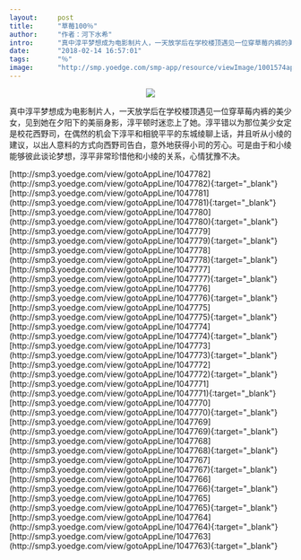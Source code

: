 ```yaml
---
layout:     post
title:      "草莓100％"
author:     "作者：河下水希"
intro:      "真中淳平梦想成为电影制片人，一天放学后在学校楼顶遇见一位穿草莓内裤的美少女，见到她在夕阳下的美丽身影，淳平顿时迷恋上了她。淳平错以为那位美少女定是校花西野司，在偶然的机会下淳平和相貌平平的东城绫聊上话，并且听从小绫的建议，以出人意料的方式向西野司告白，意外地获得小司的芳心。可是由于和小绫能够彼此谈论梦想，淳平非常珍惜他和小绫的关系，心情犹豫不决。"
date:       "2018-02-14 16:57:01"
tags:       "％"
image:      "http://smp.yoedge.com/smp-app/resource/viewImage/1001574appline.png"
---
```

<div style="text-align: center">
<p><img src="http://smp.yoedge.com/smp-app/resource/viewImage/1001574appline.png"/></p>
</div>
<p class="post-meta">
<span>真中淳平梦想成为电影制片人，一天放学后在学校楼顶遇见一位穿草莓内裤的美少女，见到她在夕阳下的美丽身影，淳平顿时迷恋上了她。淳平错以为那位美少女定是校花西野司，在偶然的机会下淳平和相貌平平的东城绫聊上话，并且听从小绫的建议，以出人意料的方式向西野司告白，意外地获得小司的芳心。可是由于和小绫能够彼此谈论梦想，淳平非常珍惜他和小绫的关系，心情犹豫不决。</span>
</p>
[http://smp3.yoedge.com/view/gotoAppLine/1047782](http://smp3.yoedge.com/view/gotoAppLine/1047782){:target="_blank"}
[http://smp3.yoedge.com/view/gotoAppLine/1047781](http://smp3.yoedge.com/view/gotoAppLine/1047781){:target="_blank"}
[http://smp3.yoedge.com/view/gotoAppLine/1047780](http://smp3.yoedge.com/view/gotoAppLine/1047780){:target="_blank"}
[http://smp3.yoedge.com/view/gotoAppLine/1047779](http://smp3.yoedge.com/view/gotoAppLine/1047779){:target="_blank"}
[http://smp3.yoedge.com/view/gotoAppLine/1047778](http://smp3.yoedge.com/view/gotoAppLine/1047778){:target="_blank"}
[http://smp3.yoedge.com/view/gotoAppLine/1047777](http://smp3.yoedge.com/view/gotoAppLine/1047777){:target="_blank"}
[http://smp3.yoedge.com/view/gotoAppLine/1047776](http://smp3.yoedge.com/view/gotoAppLine/1047776){:target="_blank"}
[http://smp3.yoedge.com/view/gotoAppLine/1047775](http://smp3.yoedge.com/view/gotoAppLine/1047775){:target="_blank"}
[http://smp3.yoedge.com/view/gotoAppLine/1047774](http://smp3.yoedge.com/view/gotoAppLine/1047774){:target="_blank"}
[http://smp3.yoedge.com/view/gotoAppLine/1047773](http://smp3.yoedge.com/view/gotoAppLine/1047773){:target="_blank"}
[http://smp3.yoedge.com/view/gotoAppLine/1047772](http://smp3.yoedge.com/view/gotoAppLine/1047772){:target="_blank"}
[http://smp3.yoedge.com/view/gotoAppLine/1047771](http://smp3.yoedge.com/view/gotoAppLine/1047771){:target="_blank"}
[http://smp3.yoedge.com/view/gotoAppLine/1047770](http://smp3.yoedge.com/view/gotoAppLine/1047770){:target="_blank"}
[http://smp3.yoedge.com/view/gotoAppLine/1047769](http://smp3.yoedge.com/view/gotoAppLine/1047769){:target="_blank"}
[http://smp3.yoedge.com/view/gotoAppLine/1047768](http://smp3.yoedge.com/view/gotoAppLine/1047768){:target="_blank"}
[http://smp3.yoedge.com/view/gotoAppLine/1047767](http://smp3.yoedge.com/view/gotoAppLine/1047767){:target="_blank"}
[http://smp3.yoedge.com/view/gotoAppLine/1047766](http://smp3.yoedge.com/view/gotoAppLine/1047766){:target="_blank"}
[http://smp3.yoedge.com/view/gotoAppLine/1047765](http://smp3.yoedge.com/view/gotoAppLine/1047765){:target="_blank"}
[http://smp3.yoedge.com/view/gotoAppLine/1047764](http://smp3.yoedge.com/view/gotoAppLine/1047764){:target="_blank"}
[http://smp3.yoedge.com/view/gotoAppLine/1047763](http://smp3.yoedge.com/view/gotoAppLine/1047763){:target="_blank"}


